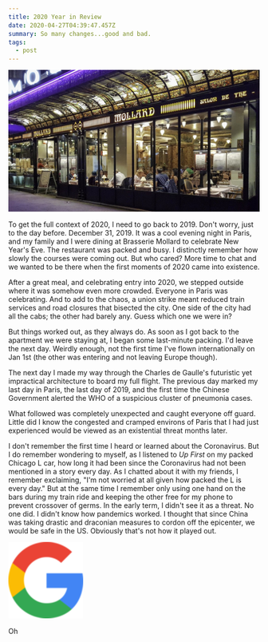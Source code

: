 ```yaml
---
title: 2020 Year in Review
date: 2020-04-27T04:39:47.457Z
summary: So many changes...good and bad.
tags:
  - post
---
```

![brasserie mollard](/static/img/37633643731_206546d644_b.jpg "Brasserie Mollard")

To get the full context of 2020, I need to go back to 2019. Don't worry, just to the day before. December 31, 2019. It was a cool evening night in Paris, and my family and I were dining at Brasserie Mollard to celebrate New Year's Eve. The restaurant was packed and busy. I distinctly remember how slowly the courses were coming out. But who cared? More time to chat and we wanted to be there when the first moments of 2020 came into existence. 

After a great meal, and celebrating entry into 2020, we stepped outside where it was somehow even more crowded. Everyone in Paris was celebrating. And to add to the chaos, a union strike meant reduced train services and road closures that bisected the city. One side of the city had all the cabs; the other had barely any. Guess which one we were in?

But things worked out, as they always do. As soon as I got back to the apartment we were staying at, I began some last-minute packing. I'd leave the next day. Weirdly enough, not the first time I've flown internationally on Jan 1st (the other was entering and not leaving Europe though). 

The next day I made my way through the Charles de Gaulle's futuristic yet impractical architecture to board my full flight. The previous day marked my last day in Paris, the last day of 2019, and the first time the Chinese Government alerted the WHO of a suspicious cluster of pneumonia cases.

What followed was completely unexpected and caught everyone off guard. Little did I know the congested and cramped environs of Paris that I had just experienced would be viewed as an existential threat months later. 

I don't remember the first time I heard or learned about the Coronavirus. But I do remember wondering to myself, as I listened to *Up First* on my packed Chicago L car, how long it had been since the Coronavirus had not been mentioned in a story every day. As I chatted about it with my friends, I remember exclaiming, "I'm not worried at all given how packed the L is every day." But at the same time I remember only using one hand on the bars during my train ride and keeping the other free for my phone to prevent crossover of germs. In the early term, I didn't see it as a threat. No one did. I didn't know how pandemics worked. I thought that since China was taking drastic and draconian measures to cordon off the epicenter, we would be safe in the US. Obviously that's not how it played out.

![Google](/static/img/google_logo-2-.webp "Google")

Oh